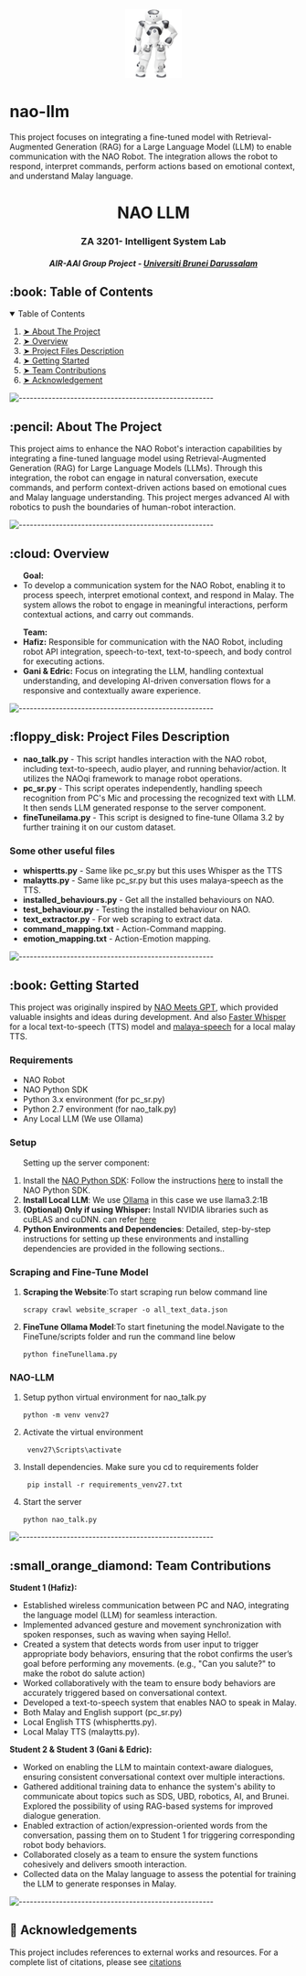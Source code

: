 <p align="center"> 
  <img src="pic/nao.png" alt="Nao" width="100px" height="120px">
</p>

# nao-llm
This project focuses on integrating a fine-tuned model with Retrieval-Augmented Generation (RAG) for a Large Language Model (LLM) to enable communication with the NAO Robot. The integration allows the robot to respond, interpret commands, perform actions based on emotional context, and understand Malay language.

<h1 align="center"> NAO LLM </h1>
<h3 align="center">  ZA 3201- Intelligent System Lab </h3>
<h5 align="center"> AIR-AAI Group Project - <a href="https://ubd.edu.bn/">Universiti Brunei Darussalam</a> </h5>

<!-- TABLE OF CONTENTS -->
<h2 id="table-of-contents"> :book: Table of Contents</h2>

<details open="open">
  <summary>Table of Contents</summary>
  <ol>
    <li><a href="#about-the-project"> ➤ About The Project</a></li>
    <li><a href="#overview"> ➤ Overview</a></li>
    <li><a href="#project-files-description"> ➤ Project Files Description</a></li>
    <li><a href="#getting-started"> ➤ Getting Started</a></li>
    <li><a href="#contributions"> ➤ Team Contributions</a></li>
    <li><a href="#aknowlegdements"> ➤ Acknowledgement</a></li>
  </ol>
</details>

![-----------------------------------------------------](https://raw.githubusercontent.com/andreasbm/readme/master/assets/lines/rainbow.png)

<!-- ABOUT THE PROJECT -->
<h2 id="about-the-project"> :pencil: About The Project</h2>
This project aims to enhance the NAO Robot's interaction capabilities by integrating a fine-tuned language model using Retrieval-Augmented Generation (RAG) for Large Language Models (LLMs). Through this integration, the robot can engage in natural conversation, execute commands, and perform context-driven actions based on emotional cues and Malay language understanding. This project merges advanced AI with robotics to push the boundaries of human-robot interaction.
<p align="justify"> 
  
</p>

![-----------------------------------------------------](https://raw.githubusercontent.com/andreasbm/readme/master/assets/lines/rainbow.png)

<!-- OVERVIEW -->
<h2 id="overview"> :cloud: Overview</h2>

<p align="justify"> 
<ul><b>Goal:</b> 
  <li>To develop a communication system for the NAO Robot, enabling it to process speech, interpret emotional context, and respond in Malay. The system allows the robot to engage in meaningful interactions, perform contextual actions, and carry out commands. </li>
</ul>

<ul>
<b>Team:</b>
<li><b>Hafiz:</b> Responsible for communication with the NAO Robot, including robot API integration, speech-to-text, text-to-speech, and body control for executing actions. </li>
<li><b>Gani & Edric:</b> Focus on integrating the LLM, handling contextual understanding, and developing AI-driven conversation flows for a responsive and contextually aware experience. </li>
</ul>
</p>

![-----------------------------------------------------](https://raw.githubusercontent.com/andreasbm/readme/master/assets/lines/rainbow.png)

<!-- PROJECT FILES DESCRIPTION -->
<h2 id="project-files-description"> :floppy_disk: Project Files Description</h2>

<ul>
  <li><b>nao_talk.py</b> - This script handles interaction with the NAO robot, including text-to-speech, audio player, and running behavior/action. It utilizes the NAOqi framework to manage robot operations.</li>
  <li><b>pc_sr.py</b> - This script operates independently, handling speech recognition from PC's Mic and processing the recognized text with LLM. It then sends LLM generated response to the server component.</li>
  <li><b>fineTuneilama.py</b> - This script is designed to fine-tune Ollama 3.2 by further training it on our custom dataset.</li>
  
</ul>

<h3>Some other useful files</h3>
<ul>
  <li><b>whispertts.py</b> - Same like pc_sr.py but this uses Whisper as the TTS</li>
  <li><b>malaytts.py</b> - Same like pc_sr.py but this uses malaya-speech as the TTS.</li>
  <li><b>installed_behaviours.py</b> - Get all the installed behaviours on NAO.</li>
  <li><b>test_behaviour.py</b> - Testing the installed behaviour on NAO.</li>
  <li><b>text_extractor.py</b> - For web scraping to extract data.</li>
  <li><b>command_mapping.txt</b> - Action-Command mapping.</li>
  <li><b>emotion_mapping.txt</b> - Action-Emotion mapping.</li>
</ul>

![-----------------------------------------------------](https://raw.githubusercontent.com/andreasbm/readme/master/assets/lines/rainbow.png)


<!-- GETTING STARTED -->
<h2 id="getting-started"> :book: Getting Started</h2>

This project was originally inspired by <a href="https://github.com/fabianbosshard/nao_meets_gpt">NAO Meets GPT</a>, which provided valuable insights and ideas during development. And also <a href="https://github.com/SYSTRAN/faster-whisper">Faster Whisper</a> for a local text-to-speech (TTS) model and <a href="https://github.com/mesolitica/malaya-speech"> malaya-speech</a>  for a local malay TTS.
  
<h3>Requirements</h3>
<ul>
  <li>NAO Robot</li>
  <li>NAO Python SDK</li>
  <li>Python 3.x environment (for pc_sr.py)</li>
  <li>Python 2.7 environment (for nao_talk.py)</li>
  <li>Any Local LLM (We use Ollama)</li>
</ul>

<h3>Setup</h3>
<ol>
  <p>Setting up the server component:</p>
  <li>Install the <a href="https://www.aldebaran.com/en/support/nao-6/downloads-softwares">NAO Python SDK</a>: Follow the instructions <a href="https://support.aldebaran.com/support/solutions/articles/80001017327-python-sdk-installation-guide">here</a> to install the NAO Python SDK.</li>
  <li><strong>Install Local LLM</strong>: We use <a href="https://ollama.com/download">Ollama</a> in this case we use llama3.2:1B</li>
  <li><strong>(Optional) Only if using Whisper:</strong> Install NVIDIA libraries such as cuBLAS and cuDNN. can refer <a href="https://github.com/SYSTRAN/faster-whisper">here</a></li>
  <li><strong>Python Environments and Dependencies</strong>: Detailed, step-by-step instructions for setting up these environments and installing dependencies are provided in the following sections.</a>.
    </li>
</ol>

<h3>Scraping and Fine-Tune Model</h3>
<ol>
    <li>
      <strong>Scraping the Website</strong>:To start scraping run below command line
      <pre><code>scrapy crawl website_scraper -o all_text_data.json </code></pre>
    </li>
    <li>
      <strong>FineTune Ollama Model</strong>:To start finetuning the model.Navigate to the FineTune/scripts folder and run the command line below
      <pre><code>python fineTunellama.py</code></pre>
    </li>
</ol>

<h3>NAO-LLM</h3>
<ol>
    <li> Setup python virtual environment for nao_talk.py</li>
      <pre><code>python -m venv venv27 </code></pre>
    <li> Activate the virtual environment </li>
      <pre><code> venv27\Scripts\activate </code></pre>
    <li> Install dependencies. Make sure you cd to requirements folder </li>
      <pre><code> pip install -r requirements_venv27.txt </code></pre>
    <li> Start the server </li>
      <pre><code>python nao_talk.py</code></pre>
</ol>


![-----------------------------------------------------](https://raw.githubusercontent.com/andreasbm/readme/master/assets/lines/rainbow.png)


<!-- CONTRIBUTION -->
<h2 id="contributions">:small_orange_diamond: Team Contributions</h2>

<p><strong>Student 1 (Hafiz):</strong></p>
<ul>
  <li>Established wireless communication between PC and NAO, integrating the language model (LLM) for seamless interaction.</li>
  <li>Implemented advanced gesture and movement synchronization with spoken responses, such as waving when saying Hello!.</li>
  <li>Created a system that detects words from user input to trigger appropriate body behaviors, ensuring that the robot confirms the user’s goal before performing any movements. (e.g., "Can you salute?" to make the robot do salute action) </li>
  <li>Worked collaboratively with the team to ensure body behaviors are accurately triggered based on conversational context.</li>
  <li>Developed a text-to-speech system that enables NAO to speak in Malay.</li>
  <li>Both Malay and English support (pc_sr.py)</li>
  <li>Local English TTS (whisphertts.py).</li>
  <li>Local Malay TTS (malaytts.py).</li>
</ul>

<p><strong>Student 2 & Student 3 (Gani & Edric):</strong></p>
<ul>
  <li>Worked on enabling the LLM to maintain context-aware dialogues, ensuring consistent conversational context over multiple interactions.</li>
  <li>Gathered additional training data to enhance the system's ability to communicate about topics such as SDS, UBD, robotics, AI, and Brunei. Explored the possibility of using RAG-based systems for improved dialogue generation.</li>
  <li>Enabled extraction of action/expression-oriented words from the conversation, passing them on to Student 1 for triggering corresponding robot body behaviors.</li>
  <li>Collaborated closely as a team to ensure the system functions cohesively and delivers smooth interaction.</li>
  <li>Collected data on the Malay language to assess the potential for training the LLM to generate responses in Malay.</li>
</ul>


![-----------------------------------------------------](https://raw.githubusercontent.com/andreasbm/readme/master/assets/lines/rainbow.png)

<!-- ACKNOWLEDGEMENTS -->
<h2 id="acknowledgement"> 📜 Acknowledgements</h2>
This project includes references to external works and resources. For a complete list of citations, please see <a href="CITATIONS.md">citations</a>


